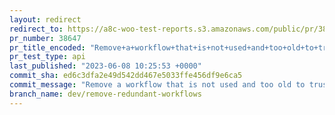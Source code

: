 ```yaml
---
layout: redirect
redirect_to: https://a8c-woo-test-reports.s3.amazonaws.com/public/pr/38647/api/index.html
pr_number: 38647
pr_title_encoded: "Remove+a+workflow+that+is+not+used+and+too+old+to+trust"
pr_test_type: api
last_published: "2023-06-08 10:25:53 +0000"
commit_sha: ed6c3dfa2e49d542dd467e5033ffe456df9e6ca5
commit_message: "Remove a workflow that is not used and too old to trust."
branch_name: dev/remove-redundant-workflows
---
```

